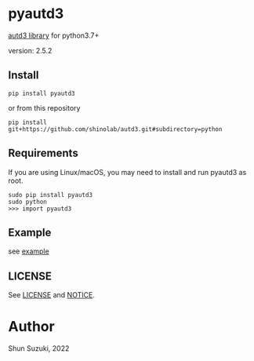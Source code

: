 # pyautd3

[autd3 library](https://github.com/shinolab/autd3) for python3.7+

version: 2.5.2

## Install

```
pip install pyautd3
```

or from this repository

```
pip install git+https://github.com/shinolab/autd3.git#subdirectory=python
```

## Requirements

If you are using Linux/macOS, you may need to install and run pyautd3 as root.

```
sudo pip install pyautd3
sudo python
>>> import pyautd3
```

## Example

see [example](./example)

## LICENSE

See [LICENSE](./LICENSE) and [NOTICE](./NOTICE).

# Author

Shun Suzuki, 2022
